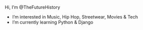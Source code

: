 Hi, I’m @TheFutureHistory
- I’m interested in Music, Hip Hop, Streetwear, Movies & Tech
- I’m currently learning Python & Django



<!---
TheFutureHistory/TheFutureHistory is a ✨ special ✨ repository because its `README.md` (this file) appears on your GitHub profile.
You can click the Preview link to take a look at your changes.
--->
